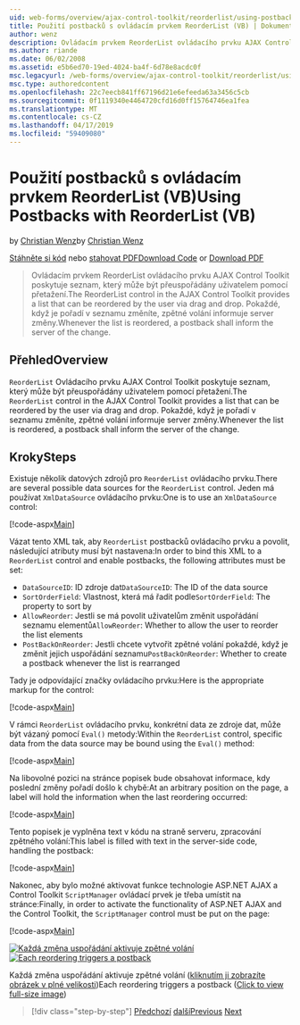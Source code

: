 ```yaml
---
uid: web-forms/overview/ajax-control-toolkit/reorderlist/using-postbacks-with-reorderlist-vb
title: Použití postbacků s ovládacím prvkem ReorderList (VB) | Dokumentace Microsoftu
author: wenz
description: Ovládacím prvkem ReorderList ovládacího prvku AJAX Control Toolkit poskytuje seznam, který může být přeuspořádány uživatelem pomocí přetažení. Pokaždé, když je pořadí v seznamu změníte, po...
ms.author: riande
ms.date: 06/02/2008
ms.assetid: e5b6ed70-19ed-4024-ba4f-6d78e8acdc0f
msc.legacyurl: /web-forms/overview/ajax-control-toolkit/reorderlist/using-postbacks-with-reorderlist-vb
msc.type: authoredcontent
ms.openlocfilehash: 22c7eecb841ff67196d21e6efeeda63a3456c5cb
ms.sourcegitcommit: 0f1119340e4464720cfd16d0ff15764746ea1fea
ms.translationtype: MT
ms.contentlocale: cs-CZ
ms.lasthandoff: 04/17/2019
ms.locfileid: "59409080"
---
```

# <a name="using-postbacks-with-reorderlist-vb"></a><span data-ttu-id="4fed8-104">Použití postbacků s ovládacím prvkem ReorderList (VB)</span><span class="sxs-lookup"><span data-stu-id="4fed8-104">Using Postbacks with ReorderList (VB)</span></span>

<span data-ttu-id="4fed8-105">by [Christian Wenz](https://github.com/wenz)</span><span class="sxs-lookup"><span data-stu-id="4fed8-105">by [Christian Wenz](https://github.com/wenz)</span></span>

<span data-ttu-id="4fed8-106">[Stáhněte si kód](http://download.microsoft.com/download/9/3/f/93f8daea-bebd-4821-833b-95205389c7d0/ReorderList4.vb.zip) nebo [stahovat PDF](http://download.microsoft.com/download/2/d/c/2dc10e34-6983-41d4-9c08-f78f5387d32b/reorderlist4VB.pdf)</span><span class="sxs-lookup"><span data-stu-id="4fed8-106">[Download Code](http://download.microsoft.com/download/9/3/f/93f8daea-bebd-4821-833b-95205389c7d0/ReorderList4.vb.zip) or [Download PDF](http://download.microsoft.com/download/2/d/c/2dc10e34-6983-41d4-9c08-f78f5387d32b/reorderlist4VB.pdf)</span></span>

> <span data-ttu-id="4fed8-107">Ovládacím prvkem ReorderList ovládacího prvku AJAX Control Toolkit poskytuje seznam, který může být přeuspořádány uživatelem pomocí přetažení.</span><span class="sxs-lookup"><span data-stu-id="4fed8-107">The ReorderList control in the AJAX Control Toolkit provides a list that can be reordered by the user via drag and drop.</span></span> <span data-ttu-id="4fed8-108">Pokaždé, když je pořadí v seznamu změníte, zpětné volání informuje server změny.</span><span class="sxs-lookup"><span data-stu-id="4fed8-108">Whenever the list is reordered, a postback shall inform the server of the change.</span></span>


## <a name="overview"></a><span data-ttu-id="4fed8-109">Přehled</span><span class="sxs-lookup"><span data-stu-id="4fed8-109">Overview</span></span>

<span data-ttu-id="4fed8-110">`ReorderList` Ovládacího prvku AJAX Control Toolkit poskytuje seznam, který může být přeuspořádány uživatelem pomocí přetažení.</span><span class="sxs-lookup"><span data-stu-id="4fed8-110">The `ReorderList` control in the AJAX Control Toolkit provides a list that can be reordered by the user via drag and drop.</span></span> <span data-ttu-id="4fed8-111">Pokaždé, když je pořadí v seznamu změníte, zpětné volání informuje server změny.</span><span class="sxs-lookup"><span data-stu-id="4fed8-111">Whenever the list is reordered, a postback shall inform the server of the change.</span></span>

## <a name="steps"></a><span data-ttu-id="4fed8-112">Kroky</span><span class="sxs-lookup"><span data-stu-id="4fed8-112">Steps</span></span>

<span data-ttu-id="4fed8-113">Existuje několik datových zdrojů pro `ReorderList` ovládacího prvku.</span><span class="sxs-lookup"><span data-stu-id="4fed8-113">There are several possible data sources for the `ReorderList` control.</span></span> <span data-ttu-id="4fed8-114">Jeden má používat `XmlDataSource` ovládacího prvku:</span><span class="sxs-lookup"><span data-stu-id="4fed8-114">One is to use an `XmlDataSource` control:</span></span>

[!code-aspx[Main](using-postbacks-with-reorderlist-vb/samples/sample1.aspx)]

<span data-ttu-id="4fed8-115">Vázat tento XML tak, aby `ReorderList` postbacků ovládacího prvku a povolit, následující atributy musí být nastavena:</span><span class="sxs-lookup"><span data-stu-id="4fed8-115">In order to bind this XML to a `ReorderList` control and enable postbacks, the following attributes must be set:</span></span>

- <span data-ttu-id="4fed8-116">`DataSourceID`: ID zdroje dat</span><span class="sxs-lookup"><span data-stu-id="4fed8-116">`DataSourceID`: The ID of the data source</span></span>
- <span data-ttu-id="4fed8-117">`SortOrderField`: Vlastnost, která má řadit podle</span><span class="sxs-lookup"><span data-stu-id="4fed8-117">`SortOrderField`: The property to sort by</span></span>
- <span data-ttu-id="4fed8-118">`AllowReorder`: Jestli se má povolit uživatelům změnit uspořádání seznamu elementů</span><span class="sxs-lookup"><span data-stu-id="4fed8-118">`AllowReorder`: Whether to allow the user to reorder the list elements</span></span>
- <span data-ttu-id="4fed8-119">`PostBackOnReorder`: Jestli chcete vytvořit zpětné volání pokaždé, když je změnit jejich uspořádání seznamu</span><span class="sxs-lookup"><span data-stu-id="4fed8-119">`PostBackOnReorder`: Whether to create a postback whenever the list is rearranged</span></span>

<span data-ttu-id="4fed8-120">Tady je odpovídající značky ovládacího prvku:</span><span class="sxs-lookup"><span data-stu-id="4fed8-120">Here is the appropriate markup for the control:</span></span>

[!code-aspx[Main](using-postbacks-with-reorderlist-vb/samples/sample2.aspx)]

<span data-ttu-id="4fed8-121">V rámci `ReorderList` ovládacího prvku, konkrétní data ze zdroje dat, může být vázaný pomocí `Eval()` metody:</span><span class="sxs-lookup"><span data-stu-id="4fed8-121">Within the `ReorderList` control, specific data from the data source may be bound using the `Eval()` method:</span></span>

[!code-aspx[Main](using-postbacks-with-reorderlist-vb/samples/sample3.aspx)]

<span data-ttu-id="4fed8-122">Na libovolné pozici na stránce popisek bude obsahovat informace, kdy poslední změny pořadí došlo k chybě:</span><span class="sxs-lookup"><span data-stu-id="4fed8-122">At an arbitrary position on the page, a label will hold the information when the last reordering occurred:</span></span>

[!code-aspx[Main](using-postbacks-with-reorderlist-vb/samples/sample4.aspx)]

<span data-ttu-id="4fed8-123">Tento popisek je vyplněna text v kódu na straně serveru, zpracování zpětného volání:</span><span class="sxs-lookup"><span data-stu-id="4fed8-123">This label is filled with text in the server-side code, handling the postback:</span></span>

[!code-aspx[Main](using-postbacks-with-reorderlist-vb/samples/sample5.aspx)]

<span data-ttu-id="4fed8-124">Nakonec, aby bylo možné aktivovat funkce technologie ASP.NET AJAX a Control Toolkit `ScriptManager` ovládací prvek je třeba umístit na stránce:</span><span class="sxs-lookup"><span data-stu-id="4fed8-124">Finally, in order to activate the functionality of ASP.NET AJAX and the Control Toolkit, the `ScriptManager` control must be put on the page:</span></span>

[!code-aspx[Main](using-postbacks-with-reorderlist-vb/samples/sample6.aspx)]


<span data-ttu-id="4fed8-125">[![Každá změna uspořádání aktivuje zpětné volání](using-postbacks-with-reorderlist-vb/_static/image2.png)](using-postbacks-with-reorderlist-vb/_static/image1.png)</span><span class="sxs-lookup"><span data-stu-id="4fed8-125">[![Each reordering triggers a postback](using-postbacks-with-reorderlist-vb/_static/image2.png)](using-postbacks-with-reorderlist-vb/_static/image1.png)</span></span>

<span data-ttu-id="4fed8-126">Každá změna uspořádání aktivuje zpětné volání ([kliknutím ji zobrazíte obrázek v plné velikosti](using-postbacks-with-reorderlist-vb/_static/image3.png))</span><span class="sxs-lookup"><span data-stu-id="4fed8-126">Each reordering triggers a postback ([Click to view full-size image](using-postbacks-with-reorderlist-vb/_static/image3.png))</span></span>

> [!div class="step-by-step"]
> <span data-ttu-id="4fed8-127">[Předchozí](drag-and-drop-via-reorderlist-cs.md)
> [další](drag-and-drop-via-reorderlist-vb.md)</span><span class="sxs-lookup"><span data-stu-id="4fed8-127">[Previous](drag-and-drop-via-reorderlist-cs.md)
[Next](drag-and-drop-via-reorderlist-vb.md)</span></span>
